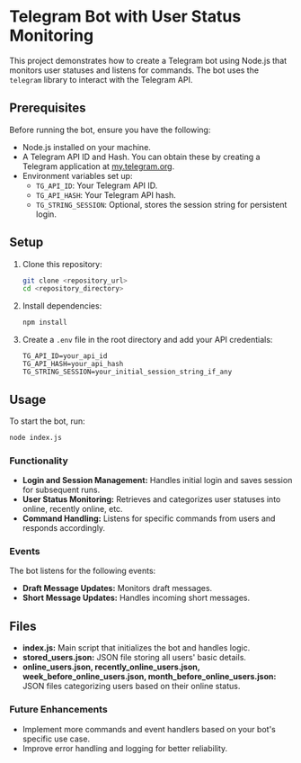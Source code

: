 # Telegram Bot with User Status Monitoring

This project demonstrates how to create a Telegram bot using Node.js that monitors user statuses and listens for commands. The bot uses the `telegram` library to interact with the Telegram API.

## Prerequisites

Before running the bot, ensure you have the following:

- Node.js installed on your machine.
- A Telegram API ID and Hash. You can obtain these by creating a Telegram application at [my.telegram.org](https://my.telegram.org).
- Environment variables set up:
  - `TG_API_ID`: Your Telegram API ID.
  - `TG_API_HASH`: Your Telegram API hash.
  - `TG_STRING_SESSION`: Optional, stores the session string for persistent login.

## Setup

1. Clone this repository:

   ```bash
   git clone <repository_url>
   cd <repository_directory>
   ```

2. Install dependencies:

   ```bash
   npm install
   ```

3. Create a `.env` file in the root directory and add your API credentials:

   ```
   TG_API_ID=your_api_id
   TG_API_HASH=your_api_hash
   TG_STRING_SESSION=your_initial_session_string_if_any
   ```

## Usage

To start the bot, run:

```bash
node index.js
```

### Functionality

- **Login and Session Management:** Handles initial login and saves session for subsequent runs.
- **User Status Monitoring:** Retrieves and categorizes user statuses into online, recently online, etc.
- **Command Handling:** Listens for specific commands from users and responds accordingly.

### Events

The bot listens for the following events:

- **Draft Message Updates:** Monitors draft messages.
- **Short Message Updates:** Handles incoming short messages.

## Files

- **index.js:** Main script that initializes the bot and handles logic.
- **stored_users.json:** JSON file storing all users' basic details.
- **online_users.json, recently_online_users.json, week_before_online_users.json, month_before_online_users.json:** JSON files categorizing users based on their online status.

### Future Enhancements

- Implement more commands and event handlers based on your bot's specific use case.
- Improve error handling and logging for better reliability.
